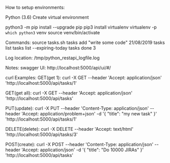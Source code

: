 How to setup environments:

Python (3.6)
Create virtual environment 

python3 -m pip install --upgrade pip
pip3 install virtualenv
virtualenv -p `which python3` venv
source venv/bin/activate


Commands:
source tasks.sh
tasks add "write some code" 21/08/2019
tasks list
tasks list --expiring-today
tasks done 3


Log location:
/tmp/python_restapi_logfile.log

Notes:
swagger UI:
http://localhost:5000/api/ui/#/

curl Examples: 
GET(get 1):
curl -X GET --header 'Accept: application/json' 'http://localhost:5000/api/tasks/1'

GET(get all):
curl -X GET --header 'Accept: application/json' 'http://localhost:5000/api/tasks'

PUT(update):
curl -X PUT --header 'Content-Type: application/json' --header 'Accept: application/problem+json' -d '{ "title": "my new task" }' 'http://localhost:5000/api/tasks/1'
 
DELETE(delete):
curl -X DELETE --header 'Accept: text/html' 'http://localhost:5000/api/tasks/3'

POST(create):
curl -X POST --header 'Content-Type: application/json' --header 'Accept: application/json' -d '{ "title": "Do 10000 JIRAs" }' 'http://localhost:5000/api/tasks'